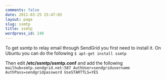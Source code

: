 ```yaml
---
comments: false
date: 2011-03-25 15:47:03
layout: page
slug: ssmtp
title: ssmtp
wordpress_id: 240
---
```


To get ssmtp to relay email through SendGrid you first need to install it.  On Ubuntu you can do the following
`
$ apt-get install ssmtp
`

Then edit **/etc/ssmtp/ssmtp.conf** and add the following
`
mailhub=smtp.sendgrid.net:587
AuthUser=sendgridusername
AuthPass=sendgridpassword
UseSTARTTLS=YES
`

